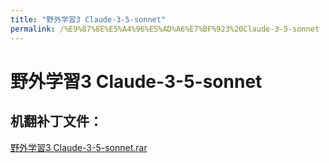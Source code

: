 ```yaml
---
title: "野外学習3 Claude-3-5-sonnet"
permalink: /%E9%87%8E%E5%A4%96%E5%AD%A6%E7%BF%923%20Claude-3-5-sonnet
---
```



# 野外学習3 Claude-3-5-sonnet

## 机翻补丁文件：

[野外学習3 Claude-3-5-sonnet.rar](https://github.com/jyxjyx1234/jyxjyx1234.github.io/blob/main/resources/%E9%87%8E%E5%A4%96%E5%AD%A6%E7%BF%923%20Claude-3-5-sonnet.rar)

 

